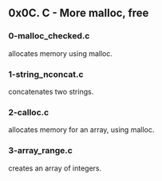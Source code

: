 ## 0x0C. C - More malloc, free

### 0-malloc_checked.c

allocates memory using malloc.

### 1-string_nconcat.c

concatenates two strings.

### 2-calloc.c

allocates memory for an array, using malloc.

### 3-array_range.c

creates an array of integers.
